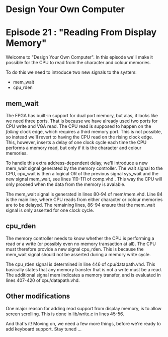 # Design Your Own Computer
# Episode 21 : "Reading From Display Memory"

Welcome to "Design Your Own Computer".  In this episode
we'll make it possible for the CPU to read from the character
and colour memories.

To do this we need to introduce two new signals to the system:
* mem\_wait
* cpu\_rden

## mem\_wait
The FPGA has built-in support for dual port memory, but alas, it looks like we
need three ports. That is because we have already used two ports for CPU write
and VGA read. The CPU read is supposed to happen on the *falling* clock edge,
which requires a third memory port. This is not possible, so instead we'll
revert to having the CPU read on the rising clock edge. This, however, inserts
a delay of one clock cycle each time the CPU performs a memory read, but only
if it is the character and colour memories.

To handle this extra address-dependent delay, we'll introduce a new mem\_wait
signal generated by the memory controller. The wait signal to the CPU,
cpu\_wait is then a logical OR of the previous signal sys\_wait and the new
signal mem\_wait, see lines 110-111 of comp.vhd . This way the CPU will only
proceed when the data from the memory is avaiable.

The mem\_wait signal is generated in lines 80-94 of mem/mem.vhd. Line 84 is the
main line, where CPU reads from either character or colour memories are to be
delayed. The remaining lines, 86-94 ensure that the mem\_wait signal is only
asserted for one clock cycle.

## cpu\_rden
The memory controller needs to know whether the CPU is performing a read or a
write (or possibly even no memory transaction at all). The CPU must therefore
provide a new signal cpu\_rden. This is because the mem\_wait signal should
not be asserted during a memory write cycle.

The cpu\_rden signal is determined in line 446 of cpu/datapath.vhd.  This
basically states that any memory transfer that is not a write must be a read.
The additional signal mem indicates a memory transfer, and is evaluated in
lines 407-420 of cpu/datapath.vhd.

## Other modifications
One major reason for adding read support from display memory, is to
allow screen scrolling. This is done in lib/write.c in lines 45-56.

And that's it! Moving on, we need a few more things, before we're ready to
add keyboard support. Stay tuned ...

